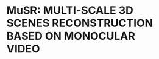 # MuSR: MULTI-SCALE 3D SCENES RECONSTRUCTION BASED ON MONOCULAR VIDEO
<html>
	<head>
		<style>
			element.style {
				color: #8899a5;
				font-size: 12px;
			}
			p {
				margin-top: 0;
				margin-bottom: 1rem;
			}
			.col {
				flex-basis: 0;
				flex-grow: 1;
				max-width: 100%;
			}

			.text-center {
				text-align: center !important;
			}
			*, *::before, *::after {
				box-sizing: border-box;
			}
			@media (min-width: 576px)
				.container, .container-sm {
					max-width: 540px;
			}
			.container {
				width: 100%;
				padding-right: 15px;
				padding-left: 15px;
				margin-right: auto;
				margin-left: auto;
			}
			div {
				display: block;
			}
			.row {
				display: flex;
				flex-wrap: wrap;
				margin-right: -15px;
				margin-left: -15px;
			}
			.col-1, .col-2, .col-3, .col-4, .col-5, .col-6, .col-7, .col-8, .col-9, .col-10, .col-11, .col-12, .col, .col-auto, .col-sm-1, .col-sm-2, .col-sm-3, .col-sm-4, .col-sm-5, .col-sm-6, .col-sm-7, .col-sm-8, .col-sm-9, .col-sm-10, .col-sm-11, .col-sm-12, .col-sm, .col-sm-auto, .col-md-1, .col-md-2, .col-md-3, .col-md-4, .col-md-5, .col-md-6, .col-md-7, .col-md-8, .col-md-9, .col-md-10, .col-md-11, .col-md-12, .col-md, .col-md-auto, .col-lg-1, .col-lg-2, .col-lg-3, .col-lg-4, .col-lg-5, .col-lg-6, .col-lg-7, .col-lg-8, .col-lg-9, .col-lg-10, .col-lg-11, .col-lg-12, .col-lg, .col-lg-auto, .col-xl-1, .col-xl-2, .col-xl-3, .col-xl-4, .col-xl-5, .col-xl-6, .col-xl-7, .col-xl-8, .col-xl-9, .col-xl-10, .col-xl-11, .col-xl-12, .col-xl, .col-xl-auto {
				position: relative;
				width: 100%;
				padding-right: 15px;
				padding-left: 15px;
			}
			.img-fluid {
				max-width: 100%;
				height: auto;
			}
			img {
				vertical-align: middle;
				border-style: none;
			}
			img[Attributes Style] {
				width: 45%;
			}
			.embed-responsive {
				position: relative;
				display: block;
				width: 100%;
				padding: 0;
				overflow: hidden;
			}
			@media screen and (max-width: 42em)
				.btn {
					display: none;
					width: 100%;
					padding: 0.75rem;
					font-size: 0.9rem;
			}
			@media screen and (max-width: 42em)
				.site-footer {
					display: none;
					font-size: 0.9rem;
			}

		</style>
	</head>


	<body>
 		<!-- Qualitative results for reconstruction efficiency on a real-world scene -->
   		<br>
		<section> 			
  			<div class="container"> 
     				<div class="row"> 				
	 				<div class="col-12 text-center"> 					
      						<h3>Qualitative results for reconstruction efficiency on a real-world scene</h3> 											<hr style="margin-top:0px"> 					
	    					<br> 																				</div> 																				</div>
     				<div class="row"> 					
	 				<div class="col-12 text-center"> 						
      						<h3>Scene 1</h3>       											
	  				</div> 				
       				</div> 				
		   		<div class="row"> 					
	      				<div class="col text-center"> 																			<img class="img-fluid" src="images/5-9/5-9_1.png" width="100%"> 					
		  			</div> 					
	      				<div class="col text-center"> 																			<img class="img-fluid" src="images/5-9/5-9_2.png.png" width="100%"> 												</div> 								
	       			</div>     				
		  		<div class="row"> 					
	     				<div class="col text-center"> 						
		 				<p class="text-justify; text-center"> (a) NeuralRecon </p> 					
	     				</div> 					
		 			<div class="col text-center">											 								<p class="text-justify; text-center"> (b) MuSR </p>								 						</div>																				</div>	

	      			<br>
		  		<br>
	
	    			 <div class="row"> 					 	 														<div class="col-12 text-center"> 						       												<h3>Scene 2</h3> 					 	  												</div> 				        															</div> 	
	      			<div class="row">
		  			<div class="col text-center"> 																			<img class="img-fluid" src="images/5-9/5-9_3.png" width="100%"> 					 		  					</div>
	       				<div class="col text-center"> 																			<img class="img-fluid" src="images/5-9/5-9_4.png" width="100%"> 												</div>							 								 	       				</div>  
		    		<div class="row">
					<div class="col text-center">
	     					<p class="text-justify; text-center"> (a) NeuralRecon </p> 					 	     							</div> 	 		 			
		         		<div class="col text-center">											 								<p class="text-justify; text-center"> (b) MuSR </p>								 						</div>																				</div>	
      			</div> 		
		</section>   		
  		<br>

    		<!-- GPU memory statistics -->    				
      		<br>
		<section>
  			<div class="container"> 
     				<div class="row">
	 				<div class="col-12 text-center"> 					       						
  						<h3>GPU memory statistics</h3> 					
  						<hr style="margin-top:0px"> 					 	    					
  						<br> 	
  					</div>
  				</div>
				<div class="row">
					<div class="col text-center">
						<img class="img-fluid" src="images/GPU/5-8_1.png" width="100%">
					</div>
					<div class="col text-center">
						<img class="img-fluid" src="images/GPU/5-8_2.png" width="100%">
					</div>
				</div>
				<div class="row">
					<div class="col text-center">
						<p class="text-justify; text-center"> Scene 1 </p>
					</div>
					<div class="col text-center">
						<p class="text-justify; text-center"> Scene 2 </p>
					</div>
				</div>
    			</div>
		</section>
  		<br>

        	<!-- Time statistics -->
	 	<br>

      		<section>
			<div class="container">
   				<div class="row"> 	 			
       					<div class="col-12 text-center"> 					       						   							<h3>GPU memory statistics</h3> 					   													<hr style="margin-top:0px"> 					 	    					   							<br> 	   																			</div>
	    			</div>
				<div class="row">
					<div class="col text-center">
						<img class="img-fluid" src="images/time/5-10_1.png" width="100%">
					</div>
					<div class="col text-center">
						<img class="img-fluid" src="images/time/5-10_2.png" width="100%">
					</div>
				</div>
				<div class="row">
					<div class="col text-center">
						<p class="text-justify; text-center">Scene 1 </p>
					</div>
					<div class="col text-center">
						<p class="text-justify; text-center">Scene 2</p>
					</div>
				</div>
			</div>
		</section>
    
  		<section>
			<div class="container">
				<div class="row">
					<div class="col-12 text-center">
						<h3>Qualitative results for quality of local details on realworld scenes</h3>
      						<hr style="margin-top:0px">
						<br>
					</div>
				</div>
				<div class="row">
					<div class="col text-center">
						<img class="img-fluid" src="images/5-6/5-11_1.png" width="80%">
					</div>
					<div class="col text-center">
						<img class="img-fluid" src="images/5-6/5-11_2.png" width="80%">
					</div>
					<div class="col text-center">
						<img class="img-fluid" src="images/5-6/5-11_3.png" width="80%">
					</div>
				</div>
    				<div class="row">
					<div class="col text-center">
						<p class="text-justify; text-center"> (a) GT / real scene </p>
					</div>
					<div class="col text-center">
						<p class="text-justify; text-center"> (b) NeuralRecon </p>
					</div>
					<div class="col text-center">
						<p class="text-justify; text-center"> (c) Ours </p>
					</div>
				</div>
			</div>
		</section>
  		<br>
		<section>
			<div class="container">
				<div class="row">
					<div class="col-12 text-center">
						<h3>Qualitative results for quality of global completeness on real-world scenes</h3>
      						<hr style="margin-top:0px">
						<br>
					</div>
				</div>
				<div class="row">
					<div class="col text-center">
						<img class="img-fluid" src="images/5-12/5-12_1.png" width="100%">
					</div>
					<div class="col text-center">
						<img class="img-fluid" src="images/5-12/5-12_2.png" width="100%">
					</div>
					<div class="col text-center">
						<img class="img-fluid" src="images/5-12/5-12_3.png" width="100%">
					</div>
				</div>
    				<div class="row">
					<div class="col text-center">
						<p class="text-justify; text-center"> (a) GT / real scene </p>
					</div>
					<div class="col text-center">
						<p class="text-justify; text-center"> (b) NeuralRecon </p>
					</div>
					<div class="col text-center">
						<p class="text-justify; text-center"> (c) Ours </p>
					</div>
				</div>
			</div>
		</section>
	</body>
</html>
